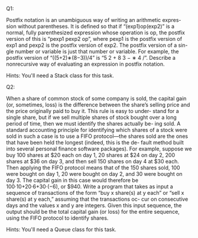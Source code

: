 Q1:

Postfix notation is an unambiguous way of writing an arithmetic expres- sion without parentheses. It is defined so that if “(exp1)op(exp2)” is a normal, fully parenthesized expression whose operation is op, the postfix version of this is “pexp1 pexp2 op”, where pexp1 is the postfix version of exp1 and pexp2 is the postfix version of exp2. The postfix version of a sin- gle number or variable is just that number or variable. For example, the postfix version of “((5+2)∗(8−3))/4” is “5 2 + 8 3 − ∗ 4 /”. Describe a nonrecursive way of evaluating an expression in postfix notation.

Hints: You'll need a Stack class for this task.

Q2:

When a share of common stock of some company is sold, the capital gain (or, sometimes, loss) is the difference between the share’s selling price and the price originally paid to buy it. This rule is easy to under- stand for a single share, but if we sell multiple shares of stock bought over a long period of time, then we must identify the shares actually be- ing sold. A standard accounting principle for identifying which shares of a stock were sold in such a case is to use a FIFO protocol—the shares sold are the ones that have been held the longest (indeed, this is the de- fault method built into several personal finance software packages). For example, suppose we buy 100 shares at $20 each on day 1, 20 shares at $24 on day 2, 200 shares at $36 on day 3, and then sell 150 shares on day 4 at $30 each. Then applying the FIFO protocol means that of the 150 shares sold, 100 were bought on day 1, 20 were bought on day 2, and 30 were bought on day 3. The capital gain in this case would therefore be 100·10+20·6+30·(−6), or $940. Write a program that takes as input a sequence of transactions of the form “buy x share(s) at   y each” or “sell x share(s) at   y each,” assuming that the transactions oc- cur on consecutive days and the values x and y are integers. Given this input sequence, the output should be the total capital gain (or loss) for the entire sequence, using the FIFO protocol to identify shares.

Hints: You'll need a Queue class for this task.